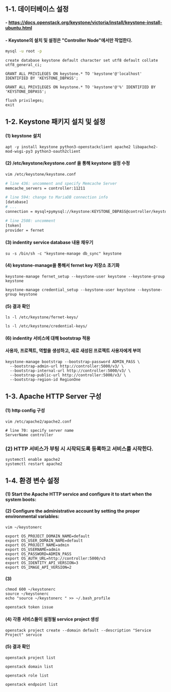 ## 1-1. 데이터베이스 설정

#### - https://docs.openstack.org/keystone/victoria/install/keystone-install-ubuntu.html

#### - Keystone의 설치 및 설정은 "Controller Node"에서만 작업한다.

```bash
mysql -u root -p
```

```
create database keystone default character set utf8 default collate utf8_general_ci;

GRANT ALL PRIVILEGES ON keystone.* TO 'keystone'@'localhost' IDENTIFIED BY 'KEYSTONE_DBPASS';

GRANT ALL PRIVILEGES ON keystone.* TO 'keystone'@'%' IDENTIFIED BY 'KEYSTONE_DBPASS';

flush privileges;
exit
```

## 1-2. Keystone 패키지 설치 및 설정

#### (1) keystone 설치 
```
apt -y install keystone python3-openstackclient apache2 libapache2-mod-wsgi-py3 python3-oauth2client
```

#### (2) /etc/keystone/keystone.conf 을 통해 keystone 설정 수정
```bash
vim /etc/keystone/keystone.conf

# line 436: uncomment and specify Memcache Server
memcache_servers = controller:11211

# line 594: change to MariaDB connection info
[database]
# ...
connection = mysql+pymysql://keystone:KEYSTONE_DBPASS@controller/keystone

# line 2508: uncomment
[token]
provider = fernet
```

#### (3) indentity service database 내용 채우기
```
su -s /bin/sh -c "keystone-manage db_sync" keystone
```

#### (4) keystone-manage을 통해서 fernet key 저장소 초기화
```
keystone-manage fernet_setup --keystone-user keystone --keystone-group keystone

keystone-manage credential_setup --keystone-user keystone --keystone-group keystone
```
#### (5) 결과 확인
```
ls -l /etc/keystone/fernet-keys/

ls -l /etc/keystone/credential-keys/
```

#### (6) indentity 서비스에 대해 bootstrap 적용
#### 사용자, 프로젝트, 역할을 생성하고, 새로 새성된 프로젝트 사용자에게 부여
```
keystone-manage bootstrap --bootstrap-password ADMIN_PASS \
  --bootstrap-admin-url http://controller:5000/v3/ \
  --bootstrap-internal-url http://controller:5000/v3/ \
  --bootstrap-public-url http://controller:5000/v3/ \
  --bootstrap-region-id RegionOne
```

## 1-3. Apache HTTP Server 구성

#### (1) http config 구성
```
vim /etc/apache2/apache2.conf

# line 70: specify server name
ServerName controller
```

### (2) HTTP 서비스가 부팅 시 시작되도록 등록하고 서비스를 시작한다.
```
systemctl enable apache2
systemctl restart apache2
```

## 1-4. 환경 변수 설정

#### (1) Start the Apache HTTP service and configure it to start when the system boots:
#### (2) Configure the administrative account by setting the proper environmental variables:
```
vim ~/keystonerc

export OS_PROJECT_DOMAIN_NAME=default
export OS_USER_DOMAIN_NAME=default
export OS_PROJECT_NAME=admin
export OS_USERNAME=admin
export OS_PASSWORD=ADMIN_PASS
export OS_AUTH_URL=http://controller:5000/v3
export OS_IDENTITY_API_VERSION=3
export OS_IMAGE_API_VERSION=2
```

#### (3)
```
chmod 600 ~/keystonerc
source ~/keystonerc
echo "source ~/keystonerc " >> ~/.bash_profile

openstack token issue
```

#### (4) 각종 서비스들이 설정될 service project 생성
```
openstack project create --domain default --description "Service Project" service
```

#### (5) 결과 확인
```
openstack project list

openstack domain list

openstack role list

openstack endpoint list
```
